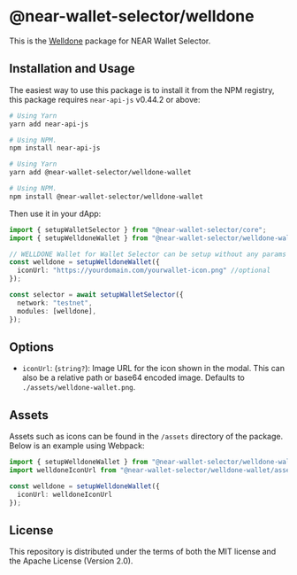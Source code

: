 # @near-wallet-selector/welldone

This is the [Welldone](https://chrome.google.com/webstore/detail/welldone-wallet-for-multi/bmkakpenjmcpfhhjadflneinmhboecjf) package for NEAR Wallet Selector.

## Installation and Usage

The easiest way to use this package is to install it from the NPM registry, this package requires `near-api-js` v0.44.2 or above:

```bash
# Using Yarn
yarn add near-api-js

# Using NPM.
npm install near-api-js
```
```bash
# Using Yarn
yarn add @near-wallet-selector/welldone-wallet

# Using NPM.
npm install @near-wallet-selector/welldone-wallet
```

Then use it in your dApp:

```ts
import { setupWalletSelector } from "@near-wallet-selector/core";
import { setupWelldoneWallet } from "@near-wallet-selector/welldone-wallet";

// WELLDONE Wallet for Wallet Selector can be setup without any params or it can take one optional param.
const welldone = setupWelldoneWallet({
  iconUrl: "https://yourdomain.com/yourwallet-icon.png" //optional
});

const selector = await setupWalletSelector({
  network: "testnet",
  modules: [welldone],
});
```

## Options

- `iconUrl`: (`string?`): Image URL for the icon shown in the modal. This can also be a relative path or base64 encoded image. Defaults to `./assets/welldone-wallet.png`.

## Assets

Assets such as icons can be found in the `/assets` directory of the package. Below is an example using Webpack:

```ts
import { setupWelldoneWallet } from "@near-wallet-selector/welldone-wallet";
import welldoneIconUrl from "@near-wallet-selector/welldone-wallet/assets/welldone-wallet.png";

const welldone = setupWelldoneWallet({
  iconUrl: welldoneIconUrl
});
```

## License

This repository is distributed under the terms of both the MIT license and the Apache License (Version 2.0).
